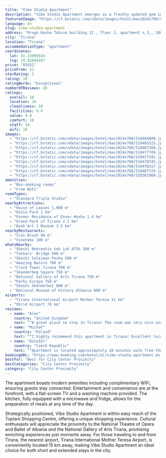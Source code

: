 ```yaml
---
title: "Vibe Studio Apartment"
description: "Vibe Studio Apartment emerges as a freshly updated gem in the heart of Tirana, a stone's throw from the city's vibrant Skanderbeg Square, the historical Former Residence of Enver Hoxha, and the quaint Tanners' Bridge."
featuredImage: "https://cf.bstatic.com/xdata/images/hotel/max1024x768/510464809.jpg?k=bf537fa4ef7e0c6b4b45c0f97556dcece7f3e88aa5dfca95cd7a6e27ce2de24c&o=&hp=1"
language: en
slug: vibe-studio-apartment
address: "Rruga Hoxha Tahsim building 12 , floor 1, apartment n_3,, 1001 Tirana, Albania"
city: "Tirana"
location: "Tirana"
accommodationType: "apartment"
coordinates:
  lat: 41.33099534
  lng: 19.82694597
price: "US$51"
priceFrom: 51
starRating: 3
rating: 10
ratingWords: "Exceptional"
numberOfReviews: 26
ratings:
  overall: 10
  location: 10
  cleanliness: 10
  facilities: 9.9
  value: 9.9
  comfort: 10
  staff: 10
  wifi: 10
images:
  - "https://cf.bstatic.com/xdata/images/hotel/max1024x768/510464809.jpg?k=bf537fa4ef7e0c6b4b45c0f97556dcece7f3e88aa5dfca95cd7a6e27ce2de24c&o=&hp=1"
  - "https://cf.bstatic.com/xdata/images/hotel/max1024x768/510465515.jpg?k=8cee04e8882e0acf849271f8851dcc9046734361ecf07da6355ab2b8d54d17e7&o=&hp=1"
  - "https://cf.bstatic.com/xdata/images/hotel/max1024x768/510467266.jpg?k=85c401b7e7b71a59b4a0eb5e9346b974e328cbf18099db9cc08f9d2d088706f2&o=&hp=1"
  - "https://cf.bstatic.com/xdata/images/hotel/max1024x768/510477789.jpg?k=637df9e24d00e8d271afa1e3ae8cfad86e14b0d36c517e0d7fffc5041c02ce1f&o=&hp=1"
  - "https://cf.bstatic.com/xdata/images/hotel/max1024x768/510477341.jpg?k=6a2f556908934b42c3946896919e19aae2a65a6246926d7b80ef0520eb19de23&o=&hp=1"
  - "https://cf.bstatic.com/xdata/images/hotel/max1024x768/510478745.jpg?k=bacbbe98d6795315c93d2ee3c030a1688cc6132311a5d7c1e8e9be8a2a7c205f&o=&hp=1"
  - "https://cf.bstatic.com/xdata/images/hotel/max1024x768/510476317.jpg?k=12d4614f4aab162ad8532ddb440c9dc68895d6183bb23e47647a592e3dcfef5a&o=&hp=1"
  - "https://cf.bstatic.com/xdata/images/hotel/max1024x768/510467729.jpg?k=5e532fa25efe15851154dc9004fff0b92b3bf327c77a0de970092feca4ca27f5&o=&hp=1"
  - "https://cf.bstatic.com/xdata/images/hotel/max1024x768/528361960.jpg?k=63693f7cf1f5b5dca7a709da6cf3ab43cfc87176612c92abbbb6472128230c62&o=&hp=1"
amenities:
  - "Non-smoking rooms"
  - "Free WiFi"
roomTypes:
  - "Standard Triple Studio"
nearbyAttractions:
  - "House of Leaves 1,000 m"
  - "Rinia Park 1 km"
  - "Former Residence of Enver Hoxha 1.4 km"
  - "Grand Park of Tirana 2.1 km"
  - "Bunk'Art 1 Museum 3.5 km"
nearbyRestaurants:
  - "Iron Brush 40 m"
  - "Vinoteke 100 m"
whatsNearby:
  - "Sheshi Rekreativ tek ish ATSh 300 m"
  - "Tanners' Bridge 500 m"
  - "Sheshi Sulejman Pasha 500 m"
  - "Amazing Nature 700 m"
  - "Clock Tower Tirana 700 m"
  - "Skanderbeg Square 750 m"
  - "National Gallery of Arts Tirana 750 m"
  - "Parku Europa 750 m"
  - "Sheshi Skënderbej 800 m"
  - "National Museum of History Albania 800 m"
airports:
  - "Tirana International Airport Mother Teresa 11 km"
  - "Ohrid Airport 78 km"
reviews:
  - name: "Alex"
    country: "United Kingdom"
    text: "“A great place to stay in Tirana! The room was very nice and cosy, I liked the wood and the plants, it made me feel like home. The location is great and the host was very friendly and gave great recommendations for places to visit. I will...”"
  - name: "Michał"
    country: "Poland"
    text: "“I highly recommend this apartment in Tirana! Excellent location, cleanliness, and comfort made my stay fantastic. The apartment is beautiful, and the host is very kind and helpful.”"
  - name: "Doležel"
    country: "Czech Republic"
    text: "“Apartment is located approximately 10 minutes walk from the centre. Everything was great, the location, cleanliness, beautiful furniture. Really enjoyed our stay there! The owners are super friendly and they'll also give you some tips what to see...”"
bookingURL: "https://www.booking.com/hotel/al/vibe-studio-apartment.en-gb.html?aid=8035640"
bestFor: "Best for City Center Proximity"
bestCategories: "City Center Proximity"
category: "City Center Proximity"
---
```


The apartment boasts modern amenities including complimentary WiFi, ensuring guests stay connected. Entertainment and convenience are at the forefront, with a flat-screen TV and a washing machine provided. The kitchen, fully equipped with a microwave and fridge, allows for the preparation of meals at any time of the day.

Strategically positioned, Vibe Studio Apartment is within easy reach of the Toptani Shopping Centre, offering a unique shopping experience. Cultural enthusiasts will appreciate the proximity to the National Theatre of Opera and Ballet of Albania and the National Gallery of Arts Tirana, promising enriching experiences just moments away. For those traveling to and from Tirana, the nearest airport, Tirana International Mother Teresa Airport, is conveniently located 15 km away, making Vibe Studio Apartment an ideal choice for both short and extended stays in the city.
